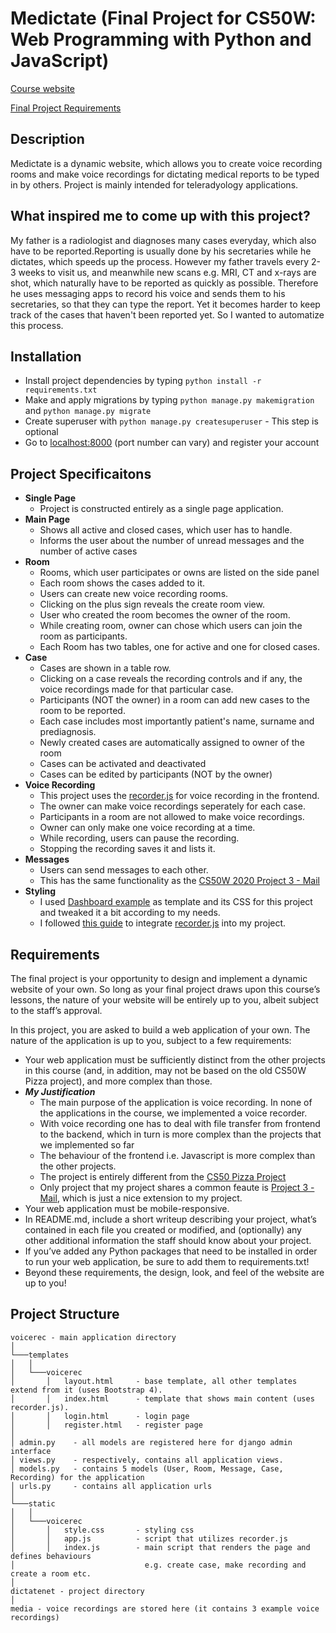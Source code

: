 # Medictate (Final Project for CS50W: Web Programming with Python and JavaScript)

[Course website](https://cs50.harvard.edu/web/2020/)

[Final Project Requirements](https://cs50.harvard.edu/web/2020/projects/final/capstone/)

## Description
Medictate is a dynamic website, which allows you to create voice recording rooms and make voice recordings for dictating medical
reports to be typed in by others. Project is mainly intended for teleradyology applications.

## What inspired me to come up with this project?
My father is a radiologist and diagnoses many cases everyday, which also have to be reported.Reporting is usually done by his secretaries while he dictates, which speeds up the process. However my father travels every 2-3 weeks to visit us, and meanwhile new scans e.g. MRI, CT and x-rays are shot, which naturally have to be reported as quickly as possible. Therefore he uses messaging apps to record his voice and sends them to his secretaries, so that they can type the report. Yet it becomes harder to keep track of the cases that haven't been reported yet. So I wanted to automatize this process.

## Installation

- Install project dependencies by typing `python install -r requirements.txt`
- Make and apply migrations by typing `python manage.py makemigration` and `python manage.py migrate`
- Create superuser with `python manage.py createsuperuser` - This step is optional
- Go to [localhost:8000](localhost:8000) (port number can vary) and register your account

## Project Specificaitons

- **Single Page**
  - Project is constructed entirely as a single page application.
- **Main Page**
  - Shows all active and closed cases, which user has to handle.
  - Informs the user about the number of unread messages and the number of active cases
- **Room**
  - Rooms, which user participates or owns are listed on the side panel
  - Each room shows the cases added to it.
  - Users can create new voice recording rooms.
  - Clicking on the plus sign reveals the create room view.
  - User who created the room becomes the owner of the room.
  - While creating room, owner can chose which users can join the room as participants.
  - Each Room has two tables, one for active and one for closed cases.
- **Case**
  - Cases are shown in a table row.
  - Clicking on a case reveals the recording controls and if any, the voice recordings made for that particular case.
  - Participants (NOT the owner) in a room can add new cases to the room to be reported.
  - Each case includes most importantly patient's name, surname and prediagnosis.
  - Newly created cases are automatically assigned to owner of the room
  - Cases can be activated and deactivated
  - Cases can be edited by participants (NOT by the owner)
- **Voice Recording**
  - This project uses the [recorder.js](https://github.com/mattdiamond/Recorderjs) for voice recording in the frontend. 
  - The owner can make voice recordings seperately for each case.
  - Participants in a room are not allowed to make voice recordings.
  - Owner can only make one voice recording at a time.
  - While recording, users can pause the recording.
  - Stopping the recording saves it and lists it.
- **Messages**
  - Users can send messages to each other.
  - This has the same functionality as the [CS50W 2020 Project 3 - Mail](https://cs50.harvard.edu/web/2020/projects/3/mail/)
- **Styling**
  - I used [Dashboard example](https://getbootstrap.com/docs/4.0/examples/dashboard/) as template and its CSS for this project and tweaked it a bit according to my needs.
  - I followed [this guide](https://blog.addpipe.com/using-recorder-js-to-capture-wav-audio-in-your-html5-web-site/) to integrate [recorder.js](https://github.com/mattdiamond/Recorderjs) into my project.

## Requirements
The final project is your opportunity to design and implement a dynamic website of your own. So long as your final project draws upon this course’s lessons, the nature of your website will be entirely up to you, albeit subject to the staff’s approval.

In this project, you are asked to build a web application of your own. The nature of the application is up to you, subject to a few requirements:

- Your web application must be sufficiently distinct from the other projects in this course (and, in addition, may not be based on the old CS50W Pizza  project), and more complex than those.
- ***My Justification***
  - The main purpose of the application is voice recording. In none of the applications in the course, we implemented a voice recorder.
  - With voice recording one has to deal with file transfer from frontend to the backend, which in turn is more complex than the projects that we implemented so far
  - The behaviour of the frontend i.e. Javascript is more complex than the other projects. 
  - The project is entirely different from the [CS50 Pizza Project](https://docs.cs50.net/web/2020/x/projects/3/project3.html)
  - Only project that my project shares a common feaute is [Project 3 - Mail](https://cs50.harvard.edu/web/2020/projects/3/mail/), which is just a nice extension to my project.
- Your web application must be mobile-responsive.
- In README.md, include a short writeup describing your project, what’s contained in each file you created or modified, and (optionally) any other additional information the staff should know about your project.
- If you’ve added any Python packages that need to be installed in order to run your web application, be sure to add them to requirements.txt!
- Beyond these requirements, the design, look, and feel of the website are up to you!

## Project Structure
```
voicerec - main application directory    
│
└───templates
│   │
│   └───voicerec
│       │   layout.html     - base template, all other templates extend from it (uses Bootstrap 4).
│       │   index.html      - template that shows main content (uses recorder.js).
│       │   login.html      - login page
│       │   register.html   - register page
│
│ admin.py    - all models are registered here for django admin interface
│ views.py    - respectively, contains all application views. 
│ models.py   - contains 5 models (User, Room, Message, Case, Recording) for the application
│ urls.py     - contains all application urls
│
└───static
│   │
│   └───voicerec
│       │   style.css       - styling css
│       │   app.js          - script that utilizes recorder.js
│       │   index.js        - main script that renders the page and defines behaviours
│                             e.g. create case, make recording and create a room etc.
│
dictatenet - project directory
│
media - voice recordings are stored here (it contains 3 example voice recordings)
```

